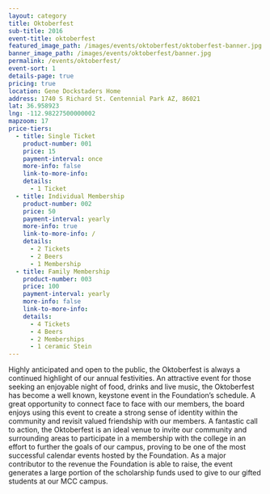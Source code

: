 ```yaml
---
layout: category
title: Oktoberfest
sub-title: 2016
event-title: oktoberfest
featured_image_path: /images/events/oktoberfest/oktoberfest-banner.jpg
banner_image_path: /images/events/oktoberfest/banner.jpg
permalink: /events/oktoberfest/
event-sort: 1
details-page: true
pricing: true
location: Gene Dockstaders Home
address: 1740 S Richard St. Centennial Park AZ, 86021
lat: 36.958923
lng: -112.98227500000002
mapzoom: 17
price-tiers:
  - title: Single Ticket
    product-number: 001
    price: 15
    payment-interval: once
    more-info: false
    link-to-more-info:
    details:
      - 1 Ticket
  - title: Individual Membership
    product-number: 002
    price: 50
    payment-interval: yearly
    more-info: true
    link-to-more-info: /
    details:
      - 2 Tickets
      - 2 Beers
      - 1 Membership
  - title: Family Membership
    product-number: 003
    price: 100
    payment-interval: yearly
    more-info: false
    link-to-more-info:
    details:
      - 4 Tickets
      - 4 Beers
      - 2 Memberships
      - 1 ceramic Stein
---
```

Highly anticipated and open to the public, the Oktoberfest is always a continued highlight of our annual festivities. An attractive event for those seeking an enjoyable night of food, drinks and live music, the Oktoberfest has become a  well known, keystone event in the Foundation’s schedule. <!--more--> A great opportunity to connect face to face with our members, the board enjoys using this event to create a strong sense of identity within the community and revisit valued friendship with our members. A fantastic call to action, the Oktoberfest is an ideal venue to invite our community and surrounding areas to participate in a membership with the college in an effort to further the goals of our campus, proving to be one of the most successful calendar events hosted by the Foundation. As a major contributor to the revenue the Foundation is able to raise, the event generates a large portion of the scholarship funds used to give to our gifted students at our MCC campus.